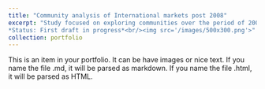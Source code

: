 ```yaml
---
title: "Community analysis of International markets post 2008"
excerpt: "Study focused on exploring communities over the period of 2008-2020, in networks made by India, Japan, China, Singapore, Hong Kong, US & UK. <br>
*Status: First draft in progress*<br/><img src='/images/500x300.png'>"
collection: portfolio
---
```


This is an item in your portfolio. It can be have images or nice text. If you name the file .md, it will be parsed as markdown. If you name the file .html, it will be parsed as HTML. 
